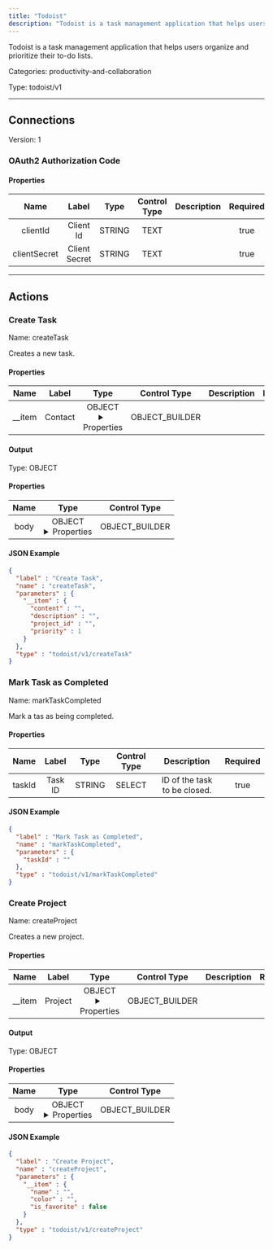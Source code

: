 ```yaml
---
title: "Todoist"
description: "Todoist is a task management application that helps users organize and prioritize their to-do lists."
---
```


Todoist is a task management application that helps users organize and prioritize their to-do lists.


Categories: productivity-and-collaboration


Type: todoist/v1

<hr />



## Connections

Version: 1


### OAuth2 Authorization Code

#### Properties

|      Name       |      Label     |     Type     |    Control Type     |     Description     | Required |
|:---------------:|:--------------:|:------------:|:-------------------:|:-------------------:|:--------:|
| clientId | Client Id | STRING | TEXT |  | true |
| clientSecret | Client Secret | STRING | TEXT |  | true |





<hr />



## Actions


### Create Task
Name: createTask

Creates a new task.

#### Properties

|      Name       |      Label     |     Type     |    Control Type     |     Description     | Required |
|:---------------:|:--------------:|:------------:|:-------------------:|:-------------------:|:--------:|
| __item | Contact | OBJECT <details> <summary> Properties </summary> {STRING\(content), STRING\(description), STRING\(project_id), INTEGER\(priority)} </details> | OBJECT_BUILDER |  | null |


#### Output



Type: OBJECT


#### Properties

|     Name     |     Type     |    Control Type     |
|:------------:|:------------:|:-------------------:|
| body | OBJECT <details> <summary> Properties </summary> {STRING\(id), STRING\(project_id), STRING\(content), STRING\(description), INTEGER\(priority)} </details> | OBJECT_BUILDER |




#### JSON Example
```json
{
  "label" : "Create Task",
  "name" : "createTask",
  "parameters" : {
    "__item" : {
      "content" : "",
      "description" : "",
      "project_id" : "",
      "priority" : 1
    }
  },
  "type" : "todoist/v1/createTask"
}
```


### Mark Task as Completed
Name: markTaskCompleted

Mark a tas as being completed.

#### Properties

|      Name       |      Label     |     Type     |    Control Type     |     Description     | Required |
|:---------------:|:--------------:|:------------:|:-------------------:|:-------------------:|:--------:|
| taskId | Task ID | STRING | SELECT | ID of the task to be closed. | true |


#### JSON Example
```json
{
  "label" : "Mark Task as Completed",
  "name" : "markTaskCompleted",
  "parameters" : {
    "taskId" : ""
  },
  "type" : "todoist/v1/markTaskCompleted"
}
```


### Create Project
Name: createProject

Creates a new project.

#### Properties

|      Name       |      Label     |     Type     |    Control Type     |     Description     | Required |
|:---------------:|:--------------:|:------------:|:-------------------:|:-------------------:|:--------:|
| __item | Project | OBJECT <details> <summary> Properties </summary> {STRING\(name), STRING\(color), BOOLEAN\(is_favorite)} </details> | OBJECT_BUILDER |  | null |


#### Output



Type: OBJECT


#### Properties

|     Name     |     Type     |    Control Type     |
|:------------:|:------------:|:-------------------:|
| body | OBJECT <details> <summary> Properties </summary> {STRING\(id), STRING\(name), STRING\(color), STRING\(is_favorite), STRING\(url)} </details> | OBJECT_BUILDER |




#### JSON Example
```json
{
  "label" : "Create Project",
  "name" : "createProject",
  "parameters" : {
    "__item" : {
      "name" : "",
      "color" : "",
      "is_favorite" : false
    }
  },
  "type" : "todoist/v1/createProject"
}
```




